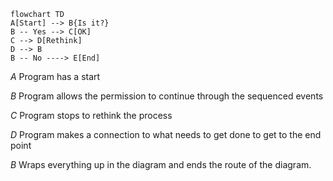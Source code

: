 ```mermaid
flowchart TD
A[Start] --> B{Is it?}
B -- Yes --> C[OK]
C --> D[Rethink]
D --> B 
B -- No ----> E[End]
```
*A* Program has a start

*B* Program allows the permission to continue through the sequenced events

*C* Program stops to rethink the process 

*D* Program makes a connection to what needs to get done to get to the end point

*B* Wraps everything up in the diagram and ends the route of the diagram.  




